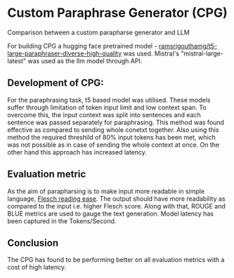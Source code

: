 # Custom Paraphrase Generator (CPG)
Comparison between a custom parapharse generator and LLM

For building CPG a hugging face pretrained model - [ramsrigouthamg/t5-large-paraphraser-diverse-high-quality](https://huggingface.co/ramsrigouthamg/t5-large-paraphraser-diverse-high-quality) was used. Mistral's "mistral-large-latest" was used as the llm model through API.

## Development of CPG:
For the paraphrasing task, t5 based model was utilised. These models suffer through limitation of token input limit and low context span. To overcome this, the input context was split into sentences and each sentence was passed separately for paraphrasing. This method was found effective as compared to sending whole conetxt together. Also using this method the required threshild of 80% input tokens has been met, which was not possible as in case of sending the whole context at once. On the other hand this approach has increased latency.

## Evaluation metric
As the aim of parapharsing is to make input more readable in simple language, [Flesch reading ease](https://en.wikipedia.org/wiki/Flesch%E2%80%93Kincaid_readability_tests). The output should have more readability as compared to the input i.e. higher Flesch score. Along with that, ROUGE and BLUE metrics are used to gauge the text generation. Model latency has been captured in the Tokens/Second.

## Conclusion
The CPG has found to be performing better on all evaluation metrics with a cost of high latency.

